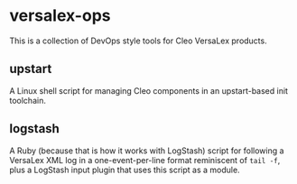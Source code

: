 versalex-ops
============

This is a collection of DevOps style tools for Cleo VersaLex products.

## upstart

A Linux shell script for managing Cleo components in an upstart-based init toolchain.

## logstash

A Ruby (because that is how it works with LogStash) script for following a VersaLex XML log
in a one-event-per-line format reminiscent of `tail -f`, plus a LogStash input plugin that uses
this script as a module.
